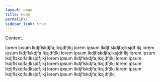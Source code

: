 ```yaml
---
layout: page
title: Home
permalink: 
sidebar_link: true
---
```



Content.

lorem ipsum lkdjflskdjfa;lksjdf;lkj
lorem ipsum lkdjflskdjfa;lksjdf;lkj
lorem ipsum lkdjflskdjfa;lksjdf;lkj
lorem ipsum lkdjflskdjfa;lksjdf;lkj
lorem ipsum lkdjflskdjfa;lksjdf;lkj
lorem ipsum lkdjflskdjfa;lksjdf;lkj
lorem ipsum lkdjflskdjfa;lksjdf;lkj
lorem ipsum lkdjflskdjfa;lksjdf;lkj
lorem ipsum lkdjflskdjfa;lksjdf;lkj
lorem ipsum lkdjflskdjfa;lksjdf;lkj
lorem ipsum lkdjflskdjfa;lksjdf;lkj
lorem ipsum lkdjflskdjfa;lksjdf;lkj
